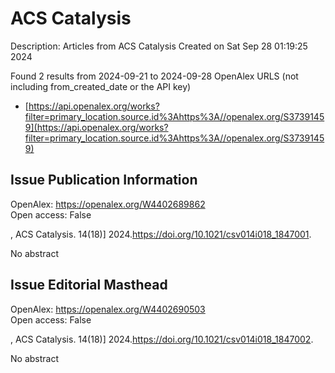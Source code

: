 # ACS Catalysis
Description: Articles from ACS Catalysis
Created on Sat Sep 28 01:19:25 2024

Found 2 results from 2024-09-21 to 2024-09-28
OpenAlex URLS (not including from_created_date or the API key)
- [https://api.openalex.org/works?filter=primary_location.source.id%3Ahttps%3A//openalex.org/S37391459](https://api.openalex.org/works?filter=primary_location.source.id%3Ahttps%3A//openalex.org/S37391459)

## Issue Publication Information   

OpenAlex: https://openalex.org/W4402689862    
Open access: False
    
, ACS Catalysis. 14(18)] 2024.https://doi.org/10.1021/csv014i018_1847001.
    
No abstract    

    

## Issue Editorial Masthead   

OpenAlex: https://openalex.org/W4402690503    
Open access: False
    
, ACS Catalysis. 14(18)] 2024.https://doi.org/10.1021/csv014i018_1847002.
    
No abstract    

    
